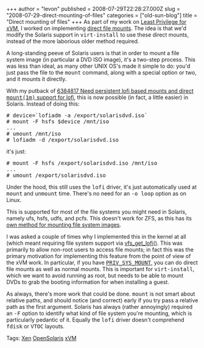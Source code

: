 +++
author = "levon"
published = 2008-07-29T22:28:27.000Z
slug = "2008-07-29-direct-mounting-of-files"
categories = ["old-sun-blog"]
title = "Direct mounting of files"
+++
As part of my work on <a href="http://opensolaris.org/jive/thread.jspa?threadID=58816&amp;tstart=30">Least
Privilege for xVM</a>, I worked on implementing <a href="http://mail.opensolaris.org/pipermail/opensolaris-arc/2008-April/008462.html">direct file mounts</a>. The idea is that we'd modify the Solaris support in <tt>virt-install</tt>
to use these direct mounts, instead of the more laborious older method required.
</p>
<p>
A long-standing peeve of Solaris users is that in order to mount a file system image (in particular a DVD ISO image),
it's a two-step process. This was less than ideal, as many other UNIX OS's made it simple to do: you'd just pass
the file to the <tt>mount</tt> command, along with a special option or two, and it mounts it directly.
</p>
<p>
With my putback of <a href="http://bugs.opensolaris.org/bugdatabase/view_bug.do?bug_id=6384817">6384817 Need persistent lofi based mounts and direct <tt>mount(1m)</tt> support for lofi</a>, this is now possible (in fact, a little easier) in Solaris.
Instead of doing this:
</p>
<pre>
# device=`lofiadm -a /export/solarisdvd.iso`
# mount -F hsfs $device /mnt/iso
...
# umount /mnt/iso
# lofiadm -d /export/solarisdvd.iso
</pre>
<p>
it's just:
</p>
<pre>
# mount -F hsfs /export/solarisdvd.iso /mnt/iso
...
# umount /export/solarisdvd.iso
</pre>

<p>
Under the hood, this still uses the <tt>lofi</tt> driver, it's just automatically used at <tt>mount</tt> and <tt>unmount</tt> time. There's no need for an <tt>-o loop</tt> option as on Linux.
</p>
<p>
This is supported for most of the file systems you might need in Solaris, namely ufs, hsfs, udfs, and pcfs. This
doesn't work for ZFS, as this has its <a href="http://mail.opensolaris.org/pipermail/opensolaris-arc/2008-April/008470.html">own method for mounting file system images</a>.
</p>
<p>
I was asked a couple of times why I implemented this in the kernel at all (which meant requiring file system support via <a href="http://src.opensolaris.org/source/xref/onnv/onnv-gate/usr/src/uts/common/fs/vfs.c#4681">vfs_get_lofi()</a>. This was primarily to allow non-root users to access file mounts; in fact this was
the primary motivation for implementing this feature from the point of view of the xVM work. In particular, if you have <a href="http://docs.sun.com/app/docs/doc/816-5175/privileges-5?l=en&amp;a=view"><tt>PRIV_SYS_MOUNT</tt></a>, you can do direct file mounts as well as normal mounts. This is important for <tt>virt-install</tt>, which we want to avoid running as root, but needs to be able to mount DVDs to grab the booting information for when installing a guest.
</p>
<p>
As always, there's more work that could be done. <tt>mount</tt> is not smart about relative paths, and should
notice (and correct) early if you try pass a relative path as the first argument. Solaris has always (rather annoyingly) required an <tt>-F</tt> option to identify what kind of file system you're mounting, which is particularly pedantic of it. Equally the <tt>lofi</tt> driver doesn't comprehend <tt>fdisk</tt> or <tt>VTOC</tt> layouts.

</p>

<p class="tags">Tags: <a href="http://www.technorati.com/tag/Xen" rel="tag">Xen</a>
<a href="http://www.technorati.com/tag/OpenSolaris" rel="tag">OpenSolaris</a>
<a href="http://www.technorati.com/tag/xVM" rel="tag">xVM</a>
